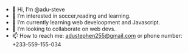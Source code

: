 - 👋 Hi, I’m @adu-steve
- 👀 I’m interested in soccer,reading and learning.
- 🌱 I’m currently learning web develoopment and Javascript.
- 💞️ I’m looking to collaborate on web devs.
- 📫 How to reach me: adustephen255@gmail.com or phone number: +233-559-155-034
<!---
adu-steve/adu-steve is a ✨ special ✨ repository because its `README.md` (this file) appears on your GitHub profile.
You can click the Preview link to take a look at your changes.
--->
